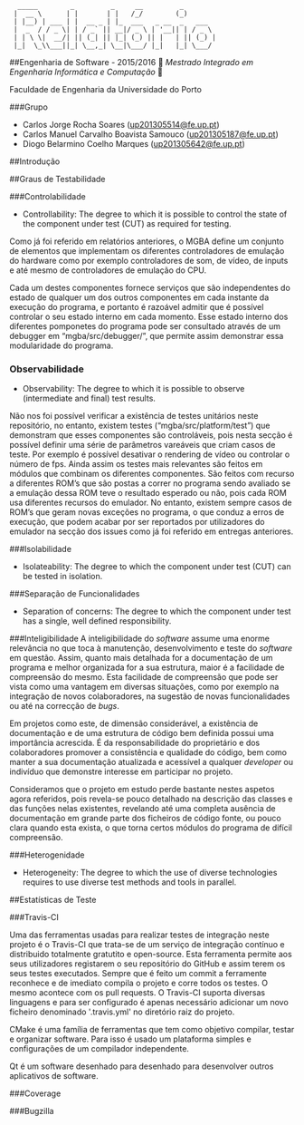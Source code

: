 ```
  _____        _         _     __         _        
 |  __ \      | |       | |   /_/        (_)       
 | |__) | ___ | |  __ _ | |_  ___   _ __  _   ___  
 |  _  / / _ \| | / _` || __|/ _ \ | '__|| | / _ \ 
 | | \ \|  __/| || (_| || |_| (_) || |   | || (_) |
 |_|  \_\\___||_| \__,_| \__|\___/ |_|   |_| \___/ 
 ```
##Engenharia de Software - 2015/2016
:floppy_disk:  *Mestrado Integrado em Engenharia Informática e Computação*   :floppy_disk:

Faculdade de Engenharia da Universidade do Porto

###Grupo
* Carlos Jorge Rocha Soares (up201305514@fe.up.pt)
* Carlos Manuel Carvalho Boavista Samouco (up201305187@fe.up.pt)
* Diogo Belarmino Coelho Marques (up201305642@fe.up.pt)

##Introdução

##Graus de Testabilidade

###Controlabilidade
- Controllability: The degree to which it is possible to control the state of the component under test (CUT) as required for testing.

Como já foi referido em relatórios anteriores, o MGBA define um conjunto de elementos que implementam os diferentes controladores de emulação do hardware como por exemplo controladores de som, de vídeo, de inputs e até mesmo de controladores de emulação do CPU.

  Cada um destes componentes fornece serviços que são independentes do estado de qualquer um dos outros componentes em cada instante da execução do programa, e portanto é razoável admitir que é possível controlar o seu estado interno em cada momento. Esse estado interno dos diferentes pomponetes do programa pode ser consultado através de um debugger em “mgba/src/debugger/”, que permite assim demonstrar essa modularidade do programa.


### Observabilidade
- Observability: The degree to which it is possible to observe (intermediate and final) test results.

Não nos foi possível verificar a existência de testes unitários neste repositório, no entanto, existem testes (“mgba/src/platform/test”) que demonstram que esses componentes são controláveis, pois nesta secção é possível definir uma série de parâmetros vareáveis que criam casos de teste. Por exemplo é possível desativar o rendering de vídeo ou controlar o número de fps.  Ainda assim os testes mais relevantes são feitos em módulos que combinam os diferentes componentes. São feitos com recurso a diferentes ROM’s que são postas a correr no programa sendo avaliado se a emulação dessa ROM teve o resultado esperado ou não, pois cada ROM usa diferentes recursos do emulador. No entanto, existem sempre casos de ROM’s que geram novas exceções no programa, o que conduz a erros de execução, que podem acabar por ser reportados por utilizadores do emulador na secção dos issues como já foi referido em entregas anteriores.

###Isolabilidade
- Isolateability: The degree to which the component under test (CUT) can be tested in isolation.

###Separação de Funcionalidades
- Separation of concerns: The degree to which the component under test has a single, well defined responsibility.

###Inteligibilidade
A inteligibilidade do *software* assume uma enorme relevância no que toca à manutenção, desenvolvimento e teste do *software* em questão. Assim, quanto mais detalhada for a documentação de um programa e melhor organizada for a sua estrutura, maior é a facilidade de compreensão do mesmo. Esta facilidade de compreensão que pode ser vista como uma vantagem em diversas situações, como por exemplo na integração de novos colaboradores, na sugestão de novas funcionalidades ou até na correcção de *bugs*.

Em projetos como este, de dimensão considerável, a existência de documentação e de uma estrutura de código bem definida possui uma importância acrescida. É da responsabilidade do proprietário e dos colaboradores promover a consistência e qualidade do código, bem como manter a sua documentação atualizada e acessível a qualquer *developer* ou indivíduo que demonstre interesse em participar no projeto.

Consideramos que o projeto em estudo perde bastante nestes aspetos agora referidos, pois revela-se pouco detalhado na descrição das classes e das funções nelas existentes, revelando até uma completa ausência de documentação em grande parte dos ficheiros de código fonte, ou pouco clara quando esta exista, o que torna certos módulos do programa de difícil compreensão. 


###Heterogenidade
- Heterogeneity: The degree to which the use of diverse technologies requires to use diverse test methods and tools in parallel.

##Estatísticas de Teste

###Travis-CI

Uma das ferramentas usadas para realizar testes de integração neste projeto é o Travis-CI que trata-se de um serviço de integração contínuo e distribuido totalmente gratutito e open-source.
Esta ferramenta permite aos seus utilizadores registarem o seu repositório do GitHub e assim terem os seus testes executados. Sempre que é feito um commit a ferramente reconhece e de imediato compila o projeto e corre todos os testes.
O mesmo acontece com os pull requests.
O Travis-CI suporta diversas linguagens e para ser configurado é apenas necessário adicionar um novo ficheiro denominado '.travis.yml' no diretório raiz do projeto.

CMake é uma família de ferramentas que tem como objetivo compilar, testar e organizar software. Para isso é usado um plataforma simples e configurações de um compilador independente.

Qt é um software desenhado para desenhado para desenvolver outros aplicativos de software.

###Coverage

###Bugzilla

